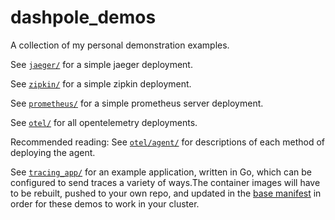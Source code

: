 # dashpole_demos

A collection of my personal demonstration examples.

See [`jaeger/`](https://github.com/dashpole/dashpole_demos/tree/master/jaeger) for a simple jaeger deployment.


See [`zipkin/`](https://github.com/dashpole/dashpole_demos/tree/master/zipkin) for a simple zipkin deployment.


See [`prometheus/`](https://github.com/dashpole/dashpole_demos/tree/master/prometheus) for a simple prometheus server deployment.


See [`otel/`](https://github.com/dashpole/dashpole_demos/tree/master/otel) for all opentelemetry deployments.


Recommended reading: See [`otel/agent/`](https://github.com/dashpole/dashpole_demos/tree/master/otel/agent) for descriptions of each method of deploying the agent.


See [`tracing_app/`](https://github.com/dashpole/dashpole_demos/tree/master/tracing_app) for an example application, written in Go, which can be configured to send traces a variety of ways.The container images will have to be rebuilt, pushed to your own repo, and updated in the [base manifest](https://github.com/dashpole/dashpole_demos/tree/master/otel/tracing_app/deploy/base/deployment.yaml) in order for these demos to work in your cluster.